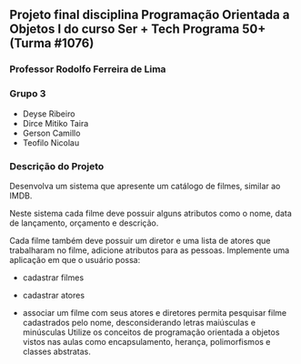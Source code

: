 ## Projeto final disciplina Programação Orientada a Objetos I do curso Ser + Tech Programa 50+ (Turma #1076)
### Professor Rodolfo Ferreira de Lima
### Grupo 3 
- Deyse Ribeiro 
- Dirce Mitiko Taira
- Gerson Camillo
- Teofilo Nicolau

### Descrição do Projeto
Desenvolva um sistema que apresente um catálogo de filmes, similar ao IMDB.


Neste sistema cada filme deve possuir alguns atributos como o nome,
data de lançamento, orçamento e descrição.

Cada filme também deve possuir um diretor e uma lista de atores que trabalharam no filme,
adicione atributos para as pessoas. Implemente uma aplicação em que o usuário possa:

- cadastrar filmes
- cadastrar atores

- associar um filme com seus atores e diretores
permita pesquisar filme cadastrados pelo nome, desconsiderando letras maiúsculas e minúsculas
Utilize os conceitos de programação orientada a objetos vistos nas aulas como encapsulamento, herança, polimorfismos e classes abstratas.
